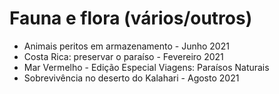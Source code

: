 # Fauna e flora (vários/outros)

* Animais peritos em armazenamento - Junho 2021
* Costa Rica: preservar o paraíso - Fevereiro 2021
* Mar Vermelho - Edição Especial Viagens: Paraísos Naturais
* Sobrevivência no deserto do Kalahari - Agosto 2021
